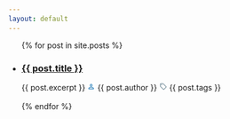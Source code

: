 ```yaml
---
layout: default
---
```


<ul>
  {% for post in site.posts %}
    <li>
      <h3><a href="{{ post.url }}">{{ post.title }}</a></h3>
      {{ post.excerpt }}
      <img src="/assets/img/account-outline.svg" width="14" height="14"/>
      {{ post.author }}
      <img src="/assets/img/tag-outline.png" width="14" height="14"/>
      {{ post.tags }}
      <br><br>
    </li>
  {% endfor %}
</ul>